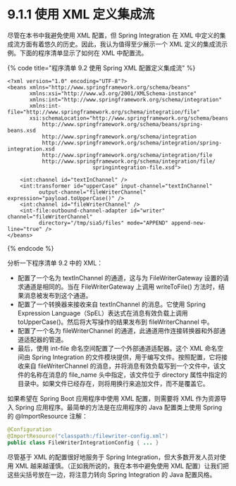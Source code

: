 # 9.1.1 使用 XML 定义集成流

尽管在本书中我避免使用 XML 配置，但 Spring Integration 在 XML 中定义的集成流方面有着悠久的历史。因此，我认为值得至少展示一个 XML 定义的集成流示例。下面的程序清单显示了如何在 XML 中配置流。

{% code title="程序清单 9.2 使用 Spring XML 配置定义集成流" %}
```markup
<?xml version="1.0" encoding="UTF-8"?>
<beans xmlns="http://www.springframework.org/schema/beans"
       xmlns:xsi="http://www.w3.org/2001/XMLSchema-instance"
       xmlns:int="http://www.springframework.org/schema/integration"
       xmlns:int-file="http://www.springframework.org/schema/integration/file"
       xsi:schemaLocation="http://www.springframework.org/schema/beans
           http://www.springframework.org/schema/beans/spring-beans.xsd
           http://www.springframework.org/schema/integration
           http://www.springframework.org/schema/integration/spring-integration.xsd
           http://www.springframework.org/schema/integration/file
           http://www.springframework.org/schema/integration/file/
                           springintegration-file.xsd">
    
    <int:channel id="textInChannel" />
    <int:transformer id="upperCase" input-channel="textInChannel"
          output-channel="fileWriterChannel" expression="payload.toUpperCase()" />
    <int:channel id="fileWriterChannel" />
    <int-file:outbound-channel-adapter id="writer" channel="fileWriterChannel"
          directory="/tmp/sia5/files" mode="APPEND" append-new-line="true" />
</beans>
```
{% endcode %}

分析一下程序清单 9.2 中的 XML：

* 配置了一个名为 textInChannel 的通道，这与为 FileWriterGateway 设置的请求通道是相同的。当在 FileWriterGateway 上调用 writeToFile\(\) 方法时，结果消息被发布到这个通道。
* 配置了一个转换器来接收来自 textInChannel 的消息。它使用 Spring Expression Language（SpEL）表达式在消息有效负载上调用 toUpperCase\(\)。然后将大写操作的结果发布到 fileWriterChannel 中。
* 配置了一个名为 fileWriterChannel 的通道，此通道用作连接转换器和外部通道适配器的管道。
* 最后，使用 int-file 命名空间配置了一个外部通道适配器。这个 XML 命名空间由 Spring Integration 的文件模块提供，用于编写文件。按照配置，它将接收来自 fileWriterChannel 的消息，并将消息有效负载写到一个文件中，该文件的名称在消息的 file\_name 头中指定，该文件位于 directory 属性中指定的目录中。如果文件已经存在，则将用换行来追加文件，而不是覆盖它。

如果希望在 Spring Boot 应用程序中使用 XML 配置，则需要将 XML 作为资源导入 Spring 应用程序。最简单的方法是在应用程序的 Java 配置类上使用 Spring 的 @ImportResource 注解：

```java
@Configuration
@ImportResource("classpath:/filewriter-config.xml")
public class FileWriterIntegrationConfig { ... }
```

尽管基于 XML 的配置很好地服务于 Spring Integration，但大多数开发人员对使用 XML 越来越谨慎。（正如我所说的，我在本书中避免使用 XML 配置）让我们把这些尖括号放在一边，将注意力转向 Spring Integration 的 Java 配置风格。

